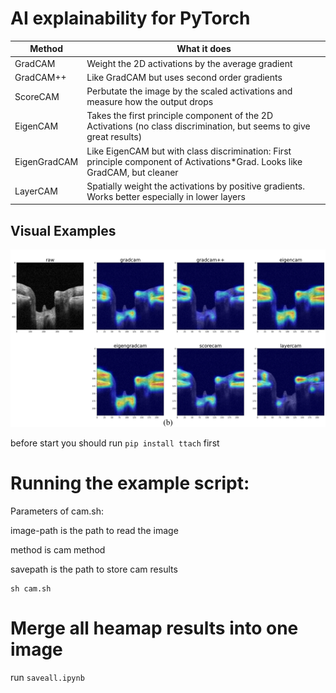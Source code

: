 # AI explainability for PyTorch

| Method              | What it does                                                                                                                |
|---------------------|-----------------------------------------------------------------------------------------------------------------------------|
| GradCAM             | Weight the 2D activations by the average gradient                                                                           |
| GradCAM++           | Like GradCAM but uses second order gradients                                                                                |
| ScoreCAM            | Perbutate the image by the scaled activations and measure how the output drops                                              |
| EigenCAM            | Takes the first principle component of the 2D Activations (no class discrimination, but seems to give great results)        |
| EigenGradCAM        | Like EigenCAM but with class discrimination: First principle component of Activations*Grad. Looks like GradCAM, but cleaner |
| LayerCAM            | Spatially weight the activations by positive gradients. Works better especially in lower layers                             |

## Visual Examples
![image](https://github.com/fjcu-ee-islab/ResViT/blob/main/heatmap/pytorch-grad-cam/example/example.png)

before start you should run ```pip install ttach``` first

# Running the example script:

Parameters of cam.sh:

image-path is the path to read the image

method is cam method

savepath is the path to store cam results

```
sh cam.sh
```
# Merge all heamap results into one image

run ```saveall.ipynb```
